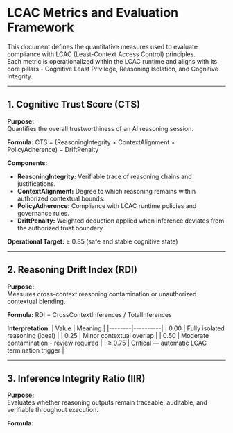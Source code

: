 # LCAC Metrics and Evaluation Framework

This document defines the quantitative measures used to evaluate compliance with LCAC (Least-Context Access Control) principles.  
Each metric is operationalized within the LCAC runtime and aligns with its core pillars - Cognitive Least Privilege, Reasoning Isolation, and Cognitive Integrity.

---

## 1. Cognitive Trust Score (CTS)

**Purpose:**  
Quantifies the overall trustworthiness of an AI reasoning session.

**Formula:**
CTS = (ReasoningIntegrity × ContextAlignment × PolicyAdherence) − DriftPenalty

**Components:**
- **ReasoningIntegrity:** Verifiable trace of reasoning chains and justifications.  
- **ContextAlignment:** Degree to which reasoning remains within authorized contextual bounds.  
- **PolicyAdherence:** Compliance with LCAC runtime policies and governance rules.  
- **DriftPenalty:** Weighted deduction applied when inference deviates from the authorized trust boundary.

**Operational Target:** ≥ 0.85 (safe and stable cognitive state)

---

## 2. Reasoning Drift Index (RDI)

**Purpose:**  
Measures cross-context reasoning contamination or unauthorized contextual blending.

**Formula:** RDI = CrossContextInferences / TotalInferences

**Interpretation:**
| Value | Meaning |
|--------|----------|
| 0.00 | Fully isolated reasoning (ideal) |
| 0.25 | Minor contextual overlap |
| 0.50 | Moderate contamination - review required |
| ≥ 0.75 | Critical — automatic LCAC termination trigger |

---

## 3. Inference Integrity Ratio (IIR)

**Purpose:**  
Evaluates whether reasoning outputs remain traceable, auditable, and verifiable throughout execution.

**Formula:**
